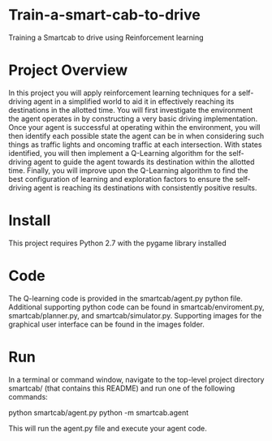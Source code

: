# Train-a-smart-cab-to-drive
Training a Smartcab to drive using Reinforcement learning
# Project Overview
In this project you will apply reinforcement learning techniques for a self-driving agent in a simplified world to aid it in effectively reaching its destinations in the allotted time. You will first investigate the environment the agent operates in by constructing a very basic driving implementation. Once your agent is successful at operating within the environment, you will then identify each possible state the agent can be in when considering such things as traffic lights and oncoming traffic at each intersection. With states identified, you will then implement a Q-Learning algorithm for the self-driving agent to guide the agent towards its destination within the allotted time. Finally, you will improve upon the Q-Learning algorithm to find the best configuration of learning and exploration factors to ensure the self-driving agent is reaching its destinations with consistently positive results.

# Install

This project requires Python 2.7 with the pygame library installed

# Code

The Q-learning code is provided in the smartcab/agent.py python file. Additional supporting python code can be found in smartcab/enviroment.py, smartcab/planner.py, and smartcab/simulator.py. Supporting images for the graphical user interface can be found in the images folder.

# Run

In a terminal or command window, navigate to the top-level project directory smartcab/ (that contains this README) and run one of the following commands:

python smartcab/agent.py python -m smartcab.agent

This will run the agent.py file and execute your agent code.
